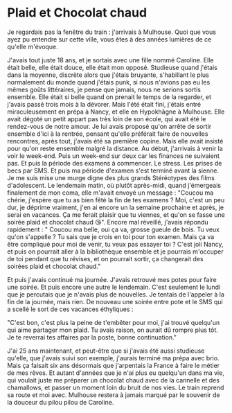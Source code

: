 # Plaid et Chocolat chaud 

Je regardais pas la fenêtre du train : j'arrivais à Mulhouse. Quoi que vous ayez pu entendre sur cette ville, vous êtes à des années lumières de ce qu'elle m'évoque. 

J'avais tout juste 18 ans, et je sortais avec une fille nommé Caroline. Elle était belle, elle était douce, elle était mon opposé. Studieuse quand j'étais dans la moyenne, discrète alors que j'étais bruyante, s'habillant le plus normalement du monde quand j'étais punk, si nous n'avions pas eu les mêmes goûts littéraires, je pense que jamais, nous ne serions sortis ensemble. Elle était si belle quand on prenait le temps de la regarder, et j'avais passé trois mois à la dévorer. Mais l'été était fini, j'étais entré miraculeusement en prépa à Nancy, et elle en Hypokhâgne à Mulhouse. Elle avait dégoté un petit appart pas très loin de son école, qui avait été le rendez-vous de notre amour. Je lui avais proposé qu'on arrête de sortir ensemble d'ici à la rentrée, pensant qu'elle préférait faire de nouvelles rencontres, après tout, j'avais été sa première copine. Mais elle avait insisté pour qu'on reste ensemble malgré la distance. Au début, j'arrivais à venir la voir le week-end. Puis un week-end sur deux car les finances ne suivaient pas. Et puis la période des examens à commencer. Le stress. Les prises de becs par SMS. Et puis ma période d'examen s'est terminé avant la sienne. Je me suis mise une murge digne des plus grands Stéréotypes des films d'adolescent. Le lendemain matin, où plutôt après-midi, quand j'émergeais finalement de mon coma, elle m'avait envoyé un message :
"Coucou ma chérie, j'espère que tu as bien fêté la fin de tes examens ? Moi, c'est un peu dur, je déprime vraiment, j'en ai encore un la semaine prochaine et après, je serai en vacances. Ça me ferait plaisir que tu viennes, et qu'on se fasse une soirée plaid et chocolat chaud 😘". 
Encore mal réveillé, j'avais répondu rapidement :
" Coucou ma belle, oui ça va, grosse gueule de bois. Tu veux qu'on s'appelle ? Tu sais que je crois en toi pour ton examen. Mais ça va être compliqué pour moi de venir, tu veux pas essayer toi ? C'est joli Nancy, et puis on pourrait aller à la bibliothèque ensemble et je pourrais m'occuper de toi pendant que tu révises, et on pourrait sortir, ça changerait des soirées plaid et chocolat chaud."

Et puis j'avais continué ma journée. J'avais retrouvé mes potes pour faire une soirée. Et puis encore une autre le lendemain. C'est seulement le lundi que je percutais que je n'avais plus de nouvelles. Je tentais de l'appeler à la fin de la journée, mais rien. De nouveau une soirée entre pote et le SMS qui a scellé le sort de ces vacances éthyliques :

"C'est bon, c'est plus la peine de t'embêter pour moi, j'ai trouvé quelqu'un qui aime partager mon plaid. Tu avais raison, on aurait dû rompre plus tôt. Je te reverrai tes affaires par la poste, bonne continuation." 

J'ai 25 ans maintenant, et peut-être que si j'avais été aussi studieuse qu'elle, que j'avais suivi son exemple, j'aurais terminé ma prépa avec brio. Mais ça faisait six ans désormais que j'arpentais la France à faire le métier de mes rêves. Et autant d'années que je n'ai plus eu quelqu'un dans ma vie, qui voulait juste me préparer un chocolat chaud avec de la cannelle et des chamallows, et passer un moment loin du bruit de nos vies. 
Le train reprend sa route et moi avec. Mulhouse restera à jamais marqué par le souvenir de la douceur du pilou pilou de Caroline.
